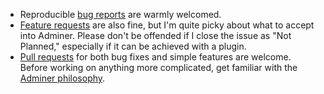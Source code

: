 - Reproducible [bug reports](https://github.com/vrana/adminer/issues/new?template=bug_report.md) are warmly welcomed.
- [Feature requests](https://github.com/vrana/adminer/issues/new?template=BLANK_ISSUE) are also fine, but I'm quite picky about what to accept into Adminer. Please don't be offended if I close the issue as "Not Planned," especially if it can be achieved with a plugin.
- [Pull requests](https://github.com/vrana/adminer/pulls) for both bug fixes and simple features are welcome. Before working on anything more complicated, get familiar with the [Adminer philosophy](https://github.com/vrana/adminer/blob/master/developing.md).
